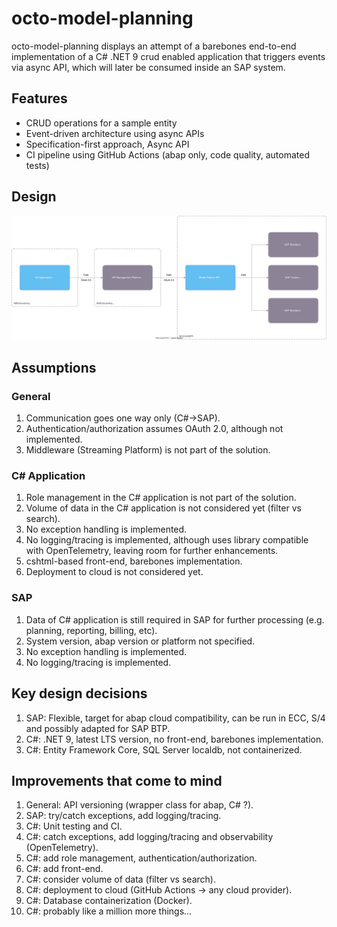 # octo-model-planning

octo-model-planning displays an attempt of a barebones end-to-end implementation of a C# .NET 9 crud enabled application that triggers events via async API, which will later be consumed inside an SAP system.

## Features

- CRUD operations for a sample entity
- Event-driven architecture using async APIs
- Specification-first approach, Async API
- CI pipeline using GitHub Actions (abap only, code quality, automated tests)

## Design

![Overall design](/docs/API-design.drawio.svg)

## Assumptions

### General

1. Communication goes one way only (C#->SAP).
2. Authentication/authorization assumes OAuth 2.0, although not implemented.
3. Middleware (Streaming Platform) is not part of the solution.

### C# Application

1. Role management in the C# application is not part of the solution.
2. Volume of data in the C# application is not considered yet (filter vs search).
3. No exception handling is implemented.
4. No logging/tracing is implemented, although uses library compatible with OpenTelemetry, leaving room for further enhancements.
5. cshtml-based front-end, barebones implementation.
6. Deployment to cloud is not considered yet.

### SAP

1. Data of C# application is still required in SAP for further processing (e.g. planning, reporting, billing, etc).
2. System version, abap version or platform not specified.
3. No exception handling is implemented.
4. No logging/tracing is implemented.

## Key design decisions

1. SAP: Flexible, target for abap cloud compatibility, can be run in ECC, S/4 and possibly adapted for SAP BTP.
2. C#: .NET 9, latest LTS version, no front-end, barebones implementation.
3. C#: Entity Framework Core, SQL Server localdb, not containerized.

## Improvements that come to mind

1. General: API versioning (wrapper class for abap, C# ?).
2. SAP: try/catch exceptions, add logging/tracing.
3. C#: Unit testing and CI.
4. C#: catch exceptions, add logging/tracing and observability (OpenTelemetry).
5. C#: add role management, authentication/authorization.
6. C#: add front-end.
7. C#: consider volume of data (filter vs search).
8. C#: deployment to cloud (GitHub Actions -> any cloud provider).
9. C#: Database containerization (Docker).
10. C#: probably like a million more things...
